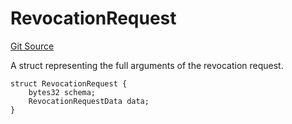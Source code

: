 # RevocationRequest
[Git Source](https://github.com/RafaDSan/trustful-zuzalu-contracts/blob/8145173dbd34bc00952ca1adb04b16dbe11ff624/src/interfaces/IEAS.sol)

A struct representing the full arguments of the revocation request.


```solidity
struct RevocationRequest {
    bytes32 schema;
    RevocationRequestData data;
}
```


